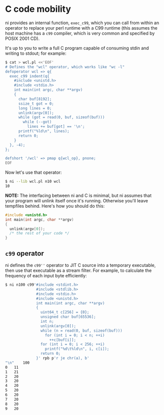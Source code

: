 # C code mobility
ni provides an internal function, `exec_c99`, which you can call from within an
operator to replace your perl runtime with a C99 runtime (this assumes the host
machine has a `c99` compiler, which is very common and specified by POSIX 2001
CD).

It's up to you to write a full C program capable of consuming stdin and writing
to stdout; for example:

```bash
$ cat > wcl.pl <<'EOF'
# Defines the "wcl" operator, which works like "wc -l"
defoperator wcl => q{
  exec_c99 indent(q{
    #include <unistd.h>
    #include <stdio.h>
    int main(int argc, char **argv)
    {
      char buf[8192];
      ssize_t got = 0;
      long lines = 0;
      unlink(argv[0]);
      while (got = read(0, buf, sizeof(buf)))
        while (--got)
          lines += buf[got] == '\n';
      printf("%ld\n", lines);
      return 0;
    }
  }, -4);
};

defshort '/wcl' => pmap q{wcl_op}, pnone;
EOF
```

Now let's use that operator:

```bash
$ ni --lib wcl.pl n10 wcl
10
```

**NOTE:** The interfacing between ni and C is minimal, but ni assumes that your
program will unlink itself once it's running. Otherwise you'll leave tempfiles
behind. Here's how you should do this:

```c
#include <unistd.h>
int main(int argc, char **argv)
{
  unlink(argv[0]);
  /* the rest of your code */
}
```


## `c99` operator
ni defines the `c99''` operator to JIT C source into a temporary executable,
then use that executable as a stream filter. For example, to calculate the
frequency of each input byte efficiently:

```bash
$ ni n100 c99'#include <stdint.h>
              #include <stdlib.h>
              #include <stdio.h>
              #include <unistd.h>
              int main(int argc, char **argv)
              {
                uint64_t c[256] = {0};
                unsigned char buf[65536];
                int n;
                unlink(argv[0]);
                while (n = read(0, buf, sizeof(buf)))
                  for (int i = 0; i < n; ++i)
                    ++c[buf[i]];
                for (int i = 0; i < 256; ++i)
                  printf("%d\t%ld\n", i, c[i]);
                return 0;
              }' rpb p'r je chr(a), b'
"\n"	100
0	11
1	21
2	20
3	20
4	20
5	20
6	20
7	20
8	20
9	20
```
